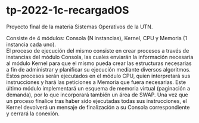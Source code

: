 # tp-2022-1c-recargadOS

Proyecto final de la materia Sistemas Operativos de la UTN.

Consiste de 4 módulos: Consola (N instancias), Kernel, CPU y Memoria (1 instancia cada uno).<br>
El proceso de ejecución del mismo consiste en crear procesos a través de instancias del módulo Consola, las cuales enviarán la información necesaria al módulo Kernel para que el mismo pueda crear las estructuras necesarias a fin de administrar y planificar su ejecución mediante diversos algoritmos. Estos procesos serán ejecutados en el módulo CPU, quien interpretará sus instrucciones y hará las peticiones a Memoria que fuera necesarias. Este último módulo implementará un esquema de memoria virtual (paginación a demanda), por lo que incorporará también un área de SWAP.
Una vez que un proceso finalice tras haber sido ejecutadas todas sus instrucciones, el Kernel devolverá un mensaje de finalización a su Consola correspondiente y cerrará la conexión.
